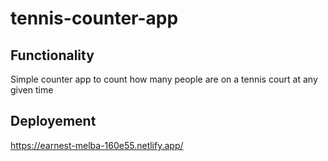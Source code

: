 # tennis-counter-app

## Functionality
Simple counter app to count how many people are on a tennis court at any given time

## Deployement
https://earnest-melba-160e55.netlify.app/
